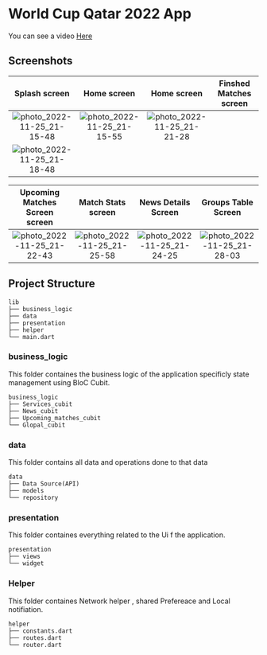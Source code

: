 
# **World Cup Qatar 2022 App**

You can see a video [Here](https://drive.google.com/file/d/1gRWLMOkkXE_vd5VqA8yJ6ozuDbClK4bG/view?usp=drivesdk)

## Screenshots

  Splash screen                 |   Home screen        | Home screen | Finshed Matches screen 
:-------------------------:|:-------------------------:|:-------------------------:|:-------------------------:
![photo_2022-11-25_21-15-48](https://user-images.githubusercontent.com/55716560/204043947-9d542ca4-2043-429c-b376-443273020905.jpg)|![photo_2022-11-25_21-15-55](https://user-images.githubusercontent.com/55716560/204043972-cfd1ce77-6662-451f-a9e7-c95a8b5ee6c5.jpg)|![photo_2022-11-25_21-21-28](https://user-images.githubusercontent.com/55716560/204044390-a1b1b0d6-ea1c-4215-905e-8ef87622e3f5.jpg)
|![photo_2022-11-25_21-18-48](https://user-images.githubusercontent.com/55716560/204044141-87281015-0d4c-4c94-81a7-4fa565bcd90b.jpg)


  Upcoming Matches Screen screen                 |   Match Stats screen        |  News Details Screen  | Groups Table Screen 
:-------------------------:|:-------------------------:|:-------------------------:|:-------------------------:
![photo_2022-11-25_21-22-43](https://user-images.githubusercontent.com/55716560/204044464-6813483b-1f8d-4ff7-95be-24295258aec1.jpg)|![photo_2022-11-25_21-25-58](https://user-images.githubusercontent.com/55716560/204044800-6c23da72-4750-4f5c-84e4-35effd33a96e.jpg)|![photo_2022-11-25_21-24-25](https://user-images.githubusercontent.com/55716560/204044636-e5ba1b6b-8d55-49f8-87c0-6bcb12b73ad2.jpg)|![photo_2022-11-25_21-28-03](https://user-images.githubusercontent.com/55716560/204045007-de43e780-3714-4aca-92f3-4643b52f5971.jpg)



 ## Project Structure
```
lib
├── business_logic
├── data
├── presentation
├── helper
└── main.dart
```

### business_logic
This folder containes the business logic of the application specificly state management using BloC Cubit.

```
business_logic
├── Services_cubit
├── News_cubit
├── Upcoming_matches_cubit
└── Glopal_cubit
```

### data
This folder contains all data and operations done to that data
```
data
├── Data Source(API)
├── models
└── repository
```

### presentation
This folder containes everything related to the Ui f the application.
```
presentation
├── views
└── widget
```

### Helper
This folder containes Network helper , shared Prefereace and Local notifiation.
```
helper 
├── constants.dart
├── routes.dart
└── router.dart
```
